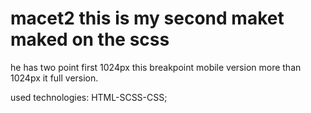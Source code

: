 # macet2 this is my second maket maked on the scss
he has two point first 1024px this breakpoint mobile version
more than 1024px it full version.

used technologies: HTML-SCSS-CSS;
